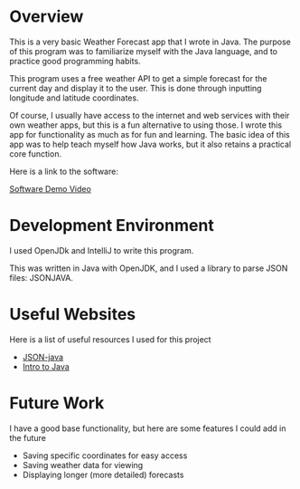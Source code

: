 # Overview

This is a very basic Weather Forecast app that I wrote in Java. The purpose of this program was to familiarize myself with the Java language, and to practice good programming habits.

This program uses a free weather API to get a simple forecast for the current day and display it to the user. This is done through inputting longitude and latitude coordinates.

Of course, I usually have access to the internet and web services with their own weather apps, but this is a fun alternative to using those. I wrote this app for functionality as much as for fun and learning. The basic idea of this app was to help teach myself how Java works, but it also retains a practical core function.

Here is a link to the software:

[Software Demo Video](https://youtu.be/MgOUL4eZbJs)

# Development Environment

I used OpenJDk and IntelliJ to write this program.

This was written in Java with OpenJDK, and I used a library to parse JSON files: JSONJAVA.

# Useful Websites

Here is a list of useful resources I used for this project

- [JSON-java](https://github.com/stleary/JSON-java)
- [Intro to Java](https://www.jetbrains.com/help/idea/creating-and-running-your-first-java-application.html)

# Future Work

I have a good base functionality, but here are some features I could add in the future

- Saving specific coordinates for easy access
- Saving weather data for viewing
- Displaying longer (more detailed) forecasts